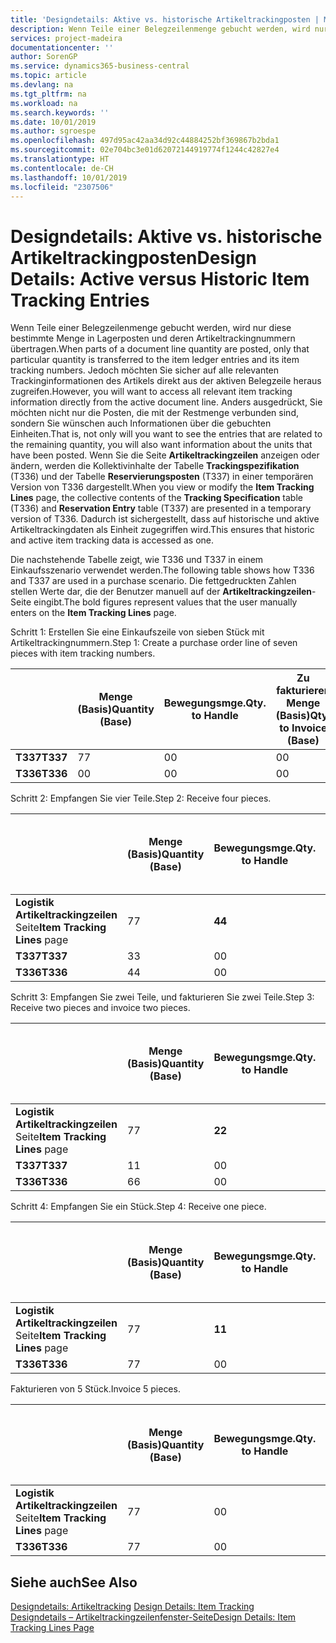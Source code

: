 ```yaml
---
title: 'Designdetails: Aktive vs. historische Artikeltrackingposten | Microsoft Docs'
description: Wenn Teile einer Belegzeilenmenge gebucht werden, wird nur diese bestimmte Menge in Lagerposten und deren Artikeltrackingnummern übertragen. Jedoch möchten Sie sicher auf alle relevanten Trackinginformationen des Artikels direkt aus der aktiven Belegzeile heraus zugreifen. Anders ausgedrückt, Sie möchten nicht nur die Posten, die mit der Restmenge verbunden sind, sondern Sie wünschen auch Informationen über die gebuchten Einheiten. Wenn Sie die Seite **Artikeltrackingzeilen** anzeigen oder ändern, werden die Kollektivinhalte der Tabelle **Trackingspezifikation** (T336) und der Tabelle **Reservierungsposten** (T337) in einer temporären Version von T336 dargestellt. Dadurch ist sichergestellt, dass auf historische und aktive Artikeltrackingdaten als Einheit zugegriffen wird.
services: project-madeira
documentationcenter: ''
author: SorenGP
ms.service: dynamics365-business-central
ms.topic: article
ms.devlang: na
ms.tgt_pltfrm: na
ms.workload: na
ms.search.keywords: ''
ms.date: 10/01/2019
ms.author: sgroespe
ms.openlocfilehash: 497d95ac42aa34d92c44884252bf369867b2bda1
ms.sourcegitcommit: 02e704bc3e01d62072144919774f1244c42827e4
ms.translationtype: HT
ms.contentlocale: de-CH
ms.lasthandoff: 10/01/2019
ms.locfileid: "2307506"
---
```

# <a name="design-details-active-versus-historic-item-tracking-entries"></a><span data-ttu-id="525c1-107">Designdetails: Aktive vs. historische Artikeltrackingposten</span><span class="sxs-lookup"><span data-stu-id="525c1-107">Design Details: Active versus Historic Item Tracking Entries</span></span>
<span data-ttu-id="525c1-108">Wenn Teile einer Belegzeilenmenge gebucht werden, wird nur diese bestimmte Menge in Lagerposten und deren Artikeltrackingnummern übertragen.</span><span class="sxs-lookup"><span data-stu-id="525c1-108">When parts of a document line quantity are posted, only that particular quantity is transferred to the item ledger entries and its item tracking numbers.</span></span> <span data-ttu-id="525c1-109">Jedoch möchten Sie sicher auf alle relevanten Trackinginformationen des Artikels direkt aus der aktiven Belegzeile heraus zugreifen.</span><span class="sxs-lookup"><span data-stu-id="525c1-109">However, you will want to access all relevant item tracking information directly from the active document line.</span></span> <span data-ttu-id="525c1-110">Anders ausgedrückt, Sie möchten nicht nur die Posten, die mit der Restmenge verbunden sind, sondern Sie wünschen auch Informationen über die gebuchten Einheiten.</span><span class="sxs-lookup"><span data-stu-id="525c1-110">That is, not only will you want to see the entries that are related to the remaining quantity, you will also want information about the units that have been posted.</span></span> <span data-ttu-id="525c1-111">Wenn Sie die Seite **Artikeltrackingzeilen** anzeigen oder ändern, werden die Kollektivinhalte der Tabelle **Trackingspezifikation** (T336) und der Tabelle **Reservierungsposten** (T337) in einer temporären Version von T336 dargestellt.</span><span class="sxs-lookup"><span data-stu-id="525c1-111">When you view or modify the **Item Tracking Lines** page, the collective contents of the **Tracking Specification** table (T336) and **Reservation Entry** table (T337) are presented in a temporary version of T336.</span></span> <span data-ttu-id="525c1-112">Dadurch ist sichergestellt, dass auf historische und aktive Artikeltrackingdaten als Einheit zugegriffen wird.</span><span class="sxs-lookup"><span data-stu-id="525c1-112">This ensures that historic and active item tracking data is accessed as one.</span></span>  

 <span data-ttu-id="525c1-113">Die nachstehende Tabelle zeigt, wie T336 und T337 in einem Einkaufsszenario verwendet werden.</span><span class="sxs-lookup"><span data-stu-id="525c1-113">The following table shows how T336 and T337 are used in a purchase scenario.</span></span> <span data-ttu-id="525c1-114">Die fettgedruckten Zahlen stellen Werte dar, die der Benutzer manuell auf der **Artikeltrackingzeilen**-Seite eingibt.</span><span class="sxs-lookup"><span data-stu-id="525c1-114">The bold figures represent values that the user manually enters on the **Item Tracking Lines** page.</span></span>  

 <span data-ttu-id="525c1-115">Schritt 1: Erstellen Sie eine Einkaufszeile von sieben Stück mit Artikeltrackingnummern.</span><span class="sxs-lookup"><span data-stu-id="525c1-115">Step 1: Create a purchase order line of seven pieces with item tracking numbers.</span></span>  

||<span data-ttu-id="525c1-116">**Menge (Basis)**</span><span class="sxs-lookup"><span data-stu-id="525c1-116">**Quantity (Base)**</span></span>|<span data-ttu-id="525c1-117">**Bewegungsmge.**</span><span class="sxs-lookup"><span data-stu-id="525c1-117">**Qty. to Handle**</span></span>|<span data-ttu-id="525c1-118">**Zu fakturieren Menge (Basis)**</span><span class="sxs-lookup"><span data-stu-id="525c1-118">**Qty. to Invoice (Base)**</span></span>|<span data-ttu-id="525c1-119">**Geb. Bewegungsmenge (Basis)**</span><span class="sxs-lookup"><span data-stu-id="525c1-119">**Quantity Handled (Base)**</span></span>|<span data-ttu-id="525c1-120">**Fakturierte Menge (Basis)**</span><span class="sxs-lookup"><span data-stu-id="525c1-120">**Quantity Invoiced (Base)**</span></span>|  
|-|----------------------------------------------|--------------------------------------------|------------------------------------------------------|-------------------------------------------------------|--------------------------------------------------------|  
|<span data-ttu-id="525c1-121">**T337**</span><span class="sxs-lookup"><span data-stu-id="525c1-121">**T337**</span></span>|<span data-ttu-id="525c1-122">7</span><span class="sxs-lookup"><span data-stu-id="525c1-122">7</span></span>|<span data-ttu-id="525c1-123">0</span><span class="sxs-lookup"><span data-stu-id="525c1-123">0</span></span>|<span data-ttu-id="525c1-124">0</span><span class="sxs-lookup"><span data-stu-id="525c1-124">0</span></span>|<span data-ttu-id="525c1-125">0</span><span class="sxs-lookup"><span data-stu-id="525c1-125">0</span></span>|<span data-ttu-id="525c1-126">0</span><span class="sxs-lookup"><span data-stu-id="525c1-126">0</span></span>|  
|<span data-ttu-id="525c1-127">**T336**</span><span class="sxs-lookup"><span data-stu-id="525c1-127">**T336**</span></span>|<span data-ttu-id="525c1-128">0</span><span class="sxs-lookup"><span data-stu-id="525c1-128">0</span></span>|<span data-ttu-id="525c1-129">0</span><span class="sxs-lookup"><span data-stu-id="525c1-129">0</span></span>|<span data-ttu-id="525c1-130">0</span><span class="sxs-lookup"><span data-stu-id="525c1-130">0</span></span>|<span data-ttu-id="525c1-131">0</span><span class="sxs-lookup"><span data-stu-id="525c1-131">0</span></span>|<span data-ttu-id="525c1-132">0</span><span class="sxs-lookup"><span data-stu-id="525c1-132">0</span></span>|  

 <span data-ttu-id="525c1-133">Schritt 2: Empfangen Sie vier Teile.</span><span class="sxs-lookup"><span data-stu-id="525c1-133">Step 2: Receive four pieces.</span></span>  

||<span data-ttu-id="525c1-134">**Menge (Basis)**</span><span class="sxs-lookup"><span data-stu-id="525c1-134">**Quantity (Base)**</span></span>|<span data-ttu-id="525c1-135">**Bewegungsmge.**</span><span class="sxs-lookup"><span data-stu-id="525c1-135">**Qty. to Handle**</span></span>|<span data-ttu-id="525c1-136">**Zu fakturieren Menge (Basis)**</span><span class="sxs-lookup"><span data-stu-id="525c1-136">**Qty. to Invoice (Base)**</span></span>|<span data-ttu-id="525c1-137">**Geb. Bewegungsmenge (Basis)**</span><span class="sxs-lookup"><span data-stu-id="525c1-137">**Quantity Handled (Base)**</span></span>|<span data-ttu-id="525c1-138">**Fakturierte Menge (Basis)**</span><span class="sxs-lookup"><span data-stu-id="525c1-138">**Quantity Invoiced (Base)**</span></span>|  
|-|----------------------------------------------|--------------------------------------------|------------------------------------------------------|-------------------------------------------------------|--------------------------------------------------------|  
|<span data-ttu-id="525c1-139">**Logistik Artikeltrackingzeilen** Seite</span><span class="sxs-lookup"><span data-stu-id="525c1-139">**Item Tracking Lines** page</span></span>|<span data-ttu-id="525c1-140">7</span><span class="sxs-lookup"><span data-stu-id="525c1-140">7</span></span>|<span data-ttu-id="525c1-141">**4**</span><span class="sxs-lookup"><span data-stu-id="525c1-141">**4**</span></span>|<span data-ttu-id="525c1-142">**0**</span><span class="sxs-lookup"><span data-stu-id="525c1-142">**0**</span></span>|<span data-ttu-id="525c1-143">0</span><span class="sxs-lookup"><span data-stu-id="525c1-143">0</span></span>|<span data-ttu-id="525c1-144">0</span><span class="sxs-lookup"><span data-stu-id="525c1-144">0</span></span>|  
|<span data-ttu-id="525c1-145">**T337**</span><span class="sxs-lookup"><span data-stu-id="525c1-145">**T337**</span></span>|<span data-ttu-id="525c1-146">3</span><span class="sxs-lookup"><span data-stu-id="525c1-146">3</span></span>|<span data-ttu-id="525c1-147">0</span><span class="sxs-lookup"><span data-stu-id="525c1-147">0</span></span>|<span data-ttu-id="525c1-148">0</span><span class="sxs-lookup"><span data-stu-id="525c1-148">0</span></span>|<span data-ttu-id="525c1-149">0</span><span class="sxs-lookup"><span data-stu-id="525c1-149">0</span></span>|<span data-ttu-id="525c1-150">0</span><span class="sxs-lookup"><span data-stu-id="525c1-150">0</span></span>|  
|<span data-ttu-id="525c1-151">**T336**</span><span class="sxs-lookup"><span data-stu-id="525c1-151">**T336**</span></span>|<span data-ttu-id="525c1-152">4</span><span class="sxs-lookup"><span data-stu-id="525c1-152">4</span></span>|<span data-ttu-id="525c1-153">0</span><span class="sxs-lookup"><span data-stu-id="525c1-153">0</span></span>|<span data-ttu-id="525c1-154">0</span><span class="sxs-lookup"><span data-stu-id="525c1-154">0</span></span>|<span data-ttu-id="525c1-155">4</span><span class="sxs-lookup"><span data-stu-id="525c1-155">4</span></span>|<span data-ttu-id="525c1-156">0</span><span class="sxs-lookup"><span data-stu-id="525c1-156">0</span></span>|  

 <span data-ttu-id="525c1-157">Schritt 3: Empfangen Sie zwei Teile, und fakturieren Sie zwei Teile.</span><span class="sxs-lookup"><span data-stu-id="525c1-157">Step 3: Receive two pieces and invoice two pieces.</span></span>  

||<span data-ttu-id="525c1-158">**Menge (Basis)**</span><span class="sxs-lookup"><span data-stu-id="525c1-158">**Quantity (Base)**</span></span>|<span data-ttu-id="525c1-159">**Bewegungsmge.**</span><span class="sxs-lookup"><span data-stu-id="525c1-159">**Qty. to Handle**</span></span>|<span data-ttu-id="525c1-160">**Zu fakturieren Menge (Basis)**</span><span class="sxs-lookup"><span data-stu-id="525c1-160">**Qty. to Invoice (Base)**</span></span>|<span data-ttu-id="525c1-161">**Geb. Bewegungsmenge (Basis)**</span><span class="sxs-lookup"><span data-stu-id="525c1-161">**Quantity Handled (Base)**</span></span>|<span data-ttu-id="525c1-162">**Fakturierte Menge (Basis)**</span><span class="sxs-lookup"><span data-stu-id="525c1-162">**Quantity Invoiced (Base)**</span></span>|  
|-|----------------------------------------------|--------------------------------------------|------------------------------------------------------|-------------------------------------------------------|--------------------------------------------------------|  
|<span data-ttu-id="525c1-163">**Logistik Artikeltrackingzeilen** Seite</span><span class="sxs-lookup"><span data-stu-id="525c1-163">**Item Tracking Lines** page</span></span>|<span data-ttu-id="525c1-164">7</span><span class="sxs-lookup"><span data-stu-id="525c1-164">7</span></span>|<span data-ttu-id="525c1-165">**2**</span><span class="sxs-lookup"><span data-stu-id="525c1-165">**2**</span></span>|<span data-ttu-id="525c1-166">**2**</span><span class="sxs-lookup"><span data-stu-id="525c1-166">**2**</span></span>|<span data-ttu-id="525c1-167">4</span><span class="sxs-lookup"><span data-stu-id="525c1-167">4</span></span>|<span data-ttu-id="525c1-168">0</span><span class="sxs-lookup"><span data-stu-id="525c1-168">0</span></span>|  
|<span data-ttu-id="525c1-169">**T337**</span><span class="sxs-lookup"><span data-stu-id="525c1-169">**T337**</span></span>|<span data-ttu-id="525c1-170">1</span><span class="sxs-lookup"><span data-stu-id="525c1-170">1</span></span>|<span data-ttu-id="525c1-171">0</span><span class="sxs-lookup"><span data-stu-id="525c1-171">0</span></span>|<span data-ttu-id="525c1-172">0</span><span class="sxs-lookup"><span data-stu-id="525c1-172">0</span></span>|<span data-ttu-id="525c1-173">0</span><span class="sxs-lookup"><span data-stu-id="525c1-173">0</span></span>|<span data-ttu-id="525c1-174">0</span><span class="sxs-lookup"><span data-stu-id="525c1-174">0</span></span>|  
|<span data-ttu-id="525c1-175">**T336**</span><span class="sxs-lookup"><span data-stu-id="525c1-175">**T336**</span></span>|<span data-ttu-id="525c1-176">6</span><span class="sxs-lookup"><span data-stu-id="525c1-176">6</span></span>|<span data-ttu-id="525c1-177">0</span><span class="sxs-lookup"><span data-stu-id="525c1-177">0</span></span>|<span data-ttu-id="525c1-178">0</span><span class="sxs-lookup"><span data-stu-id="525c1-178">0</span></span>|<span data-ttu-id="525c1-179">6</span><span class="sxs-lookup"><span data-stu-id="525c1-179">6</span></span>|<span data-ttu-id="525c1-180">2</span><span class="sxs-lookup"><span data-stu-id="525c1-180">2</span></span>|  

 <span data-ttu-id="525c1-181">Schritt 4: Empfangen Sie ein Stück.</span><span class="sxs-lookup"><span data-stu-id="525c1-181">Step 4: Receive one piece.</span></span>  

||<span data-ttu-id="525c1-182">**Menge (Basis)**</span><span class="sxs-lookup"><span data-stu-id="525c1-182">**Quantity (Base)**</span></span>|<span data-ttu-id="525c1-183">**Bewegungsmge.**</span><span class="sxs-lookup"><span data-stu-id="525c1-183">**Qty. to Handle**</span></span>|<span data-ttu-id="525c1-184">**Zu fakturieren Menge (Basis)**</span><span class="sxs-lookup"><span data-stu-id="525c1-184">**Qty. to Invoice (Base)**</span></span>|<span data-ttu-id="525c1-185">**Geb. Bewegungsmenge (Basis)**</span><span class="sxs-lookup"><span data-stu-id="525c1-185">**Quantity Handled (Base)**</span></span>|<span data-ttu-id="525c1-186">**Fakturierte Menge (Basis)**</span><span class="sxs-lookup"><span data-stu-id="525c1-186">**Quantity Invoiced (Base)**</span></span>|  
|-|----------------------------------------------|--------------------------------------------|------------------------------------------------------|-------------------------------------------------------|--------------------------------------------------------|  
|<span data-ttu-id="525c1-187">**Logistik Artikeltrackingzeilen** Seite</span><span class="sxs-lookup"><span data-stu-id="525c1-187">**Item Tracking Lines** page</span></span>|<span data-ttu-id="525c1-188">7</span><span class="sxs-lookup"><span data-stu-id="525c1-188">7</span></span>|<span data-ttu-id="525c1-189">**1**</span><span class="sxs-lookup"><span data-stu-id="525c1-189">**1**</span></span>|<span data-ttu-id="525c1-190">**0**</span><span class="sxs-lookup"><span data-stu-id="525c1-190">**0**</span></span>|<span data-ttu-id="525c1-191">6</span><span class="sxs-lookup"><span data-stu-id="525c1-191">6</span></span>|<span data-ttu-id="525c1-192">2</span><span class="sxs-lookup"><span data-stu-id="525c1-192">2</span></span>|  
|<span data-ttu-id="525c1-193">**T336**</span><span class="sxs-lookup"><span data-stu-id="525c1-193">**T336**</span></span>|<span data-ttu-id="525c1-194">7</span><span class="sxs-lookup"><span data-stu-id="525c1-194">7</span></span>|<span data-ttu-id="525c1-195">0</span><span class="sxs-lookup"><span data-stu-id="525c1-195">0</span></span>|<span data-ttu-id="525c1-196">0</span><span class="sxs-lookup"><span data-stu-id="525c1-196">0</span></span>|<span data-ttu-id="525c1-197">7</span><span class="sxs-lookup"><span data-stu-id="525c1-197">7</span></span>|<span data-ttu-id="525c1-198">2</span><span class="sxs-lookup"><span data-stu-id="525c1-198">2</span></span>|  

 <span data-ttu-id="525c1-199">Fakturieren von 5 Stück.</span><span class="sxs-lookup"><span data-stu-id="525c1-199">Invoice 5 pieces.</span></span>  

||<span data-ttu-id="525c1-200">**Menge (Basis)**</span><span class="sxs-lookup"><span data-stu-id="525c1-200">**Quantity (Base)**</span></span>|<span data-ttu-id="525c1-201">**Bewegungsmge.**</span><span class="sxs-lookup"><span data-stu-id="525c1-201">**Qty. to Handle**</span></span>|<span data-ttu-id="525c1-202">**Zu fakturieren Menge (Basis)**</span><span class="sxs-lookup"><span data-stu-id="525c1-202">**Qty. to Invoice (Base)**</span></span>|<span data-ttu-id="525c1-203">**Geb. Bewegungsmenge (Basis)**</span><span class="sxs-lookup"><span data-stu-id="525c1-203">**Quantity Handled (Base)**</span></span>|<span data-ttu-id="525c1-204">**Fakturierte Menge (Basis)**</span><span class="sxs-lookup"><span data-stu-id="525c1-204">**Quantity Invoiced (Base)**</span></span>|  
|-|----------------------------------------------|--------------------------------------------|------------------------------------------------------|-------------------------------------------------------|--------------------------------------------------------|  
|<span data-ttu-id="525c1-205">**Logistik Artikeltrackingzeilen** Seite</span><span class="sxs-lookup"><span data-stu-id="525c1-205">**Item Tracking Lines** page</span></span>|<span data-ttu-id="525c1-206">7</span><span class="sxs-lookup"><span data-stu-id="525c1-206">7</span></span>|<span data-ttu-id="525c1-207">0</span><span class="sxs-lookup"><span data-stu-id="525c1-207">0</span></span>|<span data-ttu-id="525c1-208">**5**</span><span class="sxs-lookup"><span data-stu-id="525c1-208">**5**</span></span>|<span data-ttu-id="525c1-209">7</span><span class="sxs-lookup"><span data-stu-id="525c1-209">7</span></span>|<span data-ttu-id="525c1-210">2</span><span class="sxs-lookup"><span data-stu-id="525c1-210">2</span></span>|  
|<span data-ttu-id="525c1-211">**T336**</span><span class="sxs-lookup"><span data-stu-id="525c1-211">**T336**</span></span>|<span data-ttu-id="525c1-212">7</span><span class="sxs-lookup"><span data-stu-id="525c1-212">7</span></span>|<span data-ttu-id="525c1-213">0</span><span class="sxs-lookup"><span data-stu-id="525c1-213">0</span></span>|<span data-ttu-id="525c1-214">0</span><span class="sxs-lookup"><span data-stu-id="525c1-214">0</span></span>|<span data-ttu-id="525c1-215">7</span><span class="sxs-lookup"><span data-stu-id="525c1-215">7</span></span>|<span data-ttu-id="525c1-216">7</span><span class="sxs-lookup"><span data-stu-id="525c1-216">7</span></span>|  

## <a name="see-also"></a><span data-ttu-id="525c1-217">Siehe auch</span><span class="sxs-lookup"><span data-stu-id="525c1-217">See Also</span></span>  
 <span data-ttu-id="525c1-218">[Designdetails: Artikeltracking](design-details-item-tracking.md) </span><span class="sxs-lookup"><span data-stu-id="525c1-218">[Design Details: Item Tracking](design-details-item-tracking.md) </span></span>  
 [<span data-ttu-id="525c1-219">Designdetails – Artikeltrackingzeilenfenster-Seite</span><span class="sxs-lookup"><span data-stu-id="525c1-219">Design Details: Item Tracking Lines Page</span></span>](design-details-item-tracking-lines-window.md)
